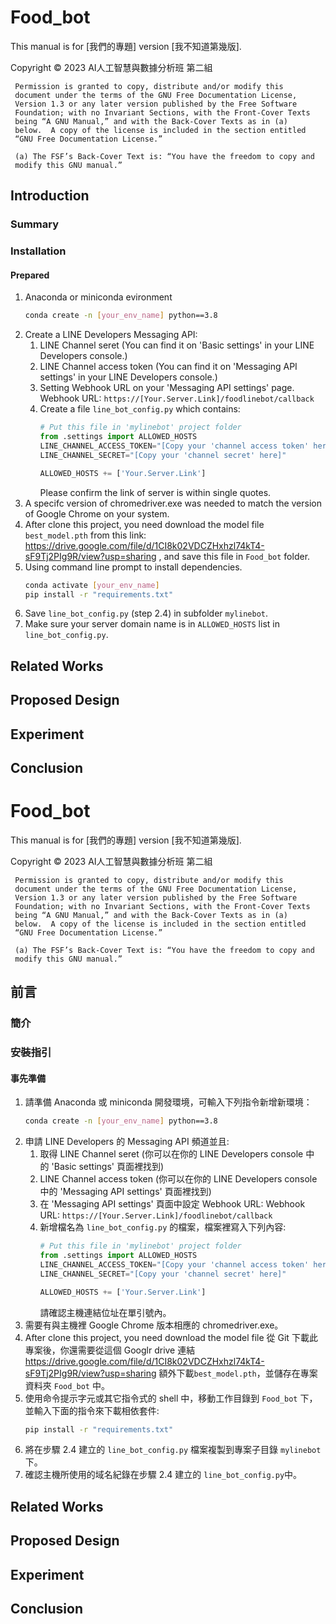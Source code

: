 # Food_bot

This manual is for [我們的專題] version [我不知道第幾版].

   Copyright © 2023 AI人工智慧與數據分析班 第二組

     Permission is granted to copy, distribute and/or modify this
     document under the terms of the GNU Free Documentation License,
     Version 1.3 or any later version published by the Free Software
     Foundation; with no Invariant Sections, with the Front-Cover Texts
     being “A GNU Manual,” and with the Back-Cover Texts as in (a)
     below.  A copy of the license is included in the section entitled
     “GNU Free Documentation License.”

     (a) The FSF’s Back-Cover Text is: “You have the freedom to copy and
     modify this GNU manual.”

## Introduction

### Summary
### Installation
#### Prepared
1. Anaconda or miniconda evironment
   ```bash
   conda create -n [your_env_name] python==3.8
   ```
2. Create a LINE Developers Messaging API:
   1. LINE Channel seret (You can find it on 'Basic settings' in your
      LINE Developers console.)
   2. LINE Channel access token (You can find it on 'Messaging API
      settings' in your LINE Developers console.)
   3. Setting Webhook URL on your 'Messaging API settings' page.
      Webhook URL: `https://[Your.Server.Link]/foodlinebot/callback`
   4. Create a file `line_bot_config.py` which contains:
       ```python
       # Put this file in 'mylinebot' project folder
       from .settings import ALLOWED_HOSTS
       LINE_CHANNEL_ACCESS_TOKEN="[Copy your 'channel access token' here]"
       LINE_CHANNEL_SECRET="[Copy your 'channel secret' here]"
       
	   ALLOWED_HOSTS += ['Your.Server.Link']
	   ```
      Please confirm the link of server is within single quotes.
3. A specifc version of chromedriver.exe was needed to match the
   version of Google Chrome on your system.
4. After clone this project, you need download the model file
   `best_model.pth` from this link:
   https://drive.google.com/file/d/1CI8k02VDCZHxhzl74kT4-sF9Tj2PIg9R/view?usp=sharing
   , and save this file in `Food_bot` folder.
5. Using command line prompt to install dependencies.
   ```bash
   conda activate [your_env_name]
   pip install -r "requirements.txt"
   ```
6. Save `line_bot_config.py` (step 2.4) in subfolder `mylinebot`.
7. Make sure your server domain name is in `ALLOWED_HOSTS` list in
   `line_bot_config.py`.
## Related Works

## Proposed Design

## Experiment

## Conclusion

# Food_bot

This manual is for [我們的專題] version [我不知道第幾版].

   Copyright © 2023 AI人工智慧與數據分析班 第二組

     Permission is granted to copy, distribute and/or modify this
     document under the terms of the GNU Free Documentation License,
     Version 1.3 or any later version published by the Free Software
     Foundation; with no Invariant Sections, with the Front-Cover Texts
     being “A GNU Manual,” and with the Back-Cover Texts as in (a)
     below.  A copy of the license is included in the section entitled
     “GNU Free Documentation License.”

     (a) The FSF’s Back-Cover Text is: “You have the freedom to copy and
     modify this GNU manual.”

## 前言

### 簡介
### 安裝指引
#### 事先準備
1. 請準備 Anaconda 或 miniconda 開發環境，可輸入下列指令新增新環境：
   ```bash
   conda create -n [your_env_name] python==3.8
   ```
2. 申請 LINE Developers 的 Messaging API 頻道並且:
   1. 取得 LINE Channel seret (你可以在你的 LINE Developers console 中
      的 'Basic settings' 頁面裡找到)
   2. LINE Channel access token (你可以在你的 LINE Developers console
      中的 'Messaging API settings' 頁面裡找到)
   3. 在 'Messaging API settings' 頁面中設定 Webhook URL:
      Webhook URL: `https://[Your.Server.Link]/foodlinebot/callback`
   4. 新增檔名為 `line_bot_config.py` 的檔案，檔案裡寫入下列內容:
       ```python
	   # Put this file in 'mylinebot' project folder
	   from .settings import ALLOWED_HOSTS
	   LINE_CHANNEL_ACCESS_TOKEN="[Copy your 'channel access token' here]"
	   LINE_CHANNEL_SECRET="[Copy your 'channel secret' here]"
	   
	   ALLOWED_HOSTS += ['Your.Server.Link']
	   ```
	  請確認主機連結位址在單引號內。
3. 需要有與主機裡 Google Chrome 版本相應的 chromedriver.exe。
4. After clone this project, you need download the model file 從 Git
   下載此專案後，你還需要從這個 Googlr drive 連結
   https://drive.google.com/file/d/1CI8k02VDCZHxhzl74kT4-sF9Tj2PIg9R/view?usp=sharing
   額外下載`best_model.pth`，並儲存在專案資料夾 `Food_bot` 中。
5. 使用命令提示字元或其它指令式的 shell 中，移動工作目錄到 `Food_bot` 下，並輸入下面的指令來下載相依套件:
   ```bash
   pip install -r "requirements.txt"
   ```
6. 將在步驟 2.4 建立的 `line_bot_config.py` 檔案複製到專案子目錄 `mylinebot` 下。
7. 確認主機所使用的域名紀錄在步驟 2.4 建立的 `line_bot_config.py`中。
## Related Works

## Proposed Design

## Experiment

## Conclusion
